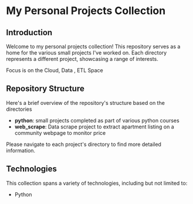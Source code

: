 # My Personal Projects Collection

## Introduction
Welcome to my personal projects collection! This repository serves as a home for the various small projects I've worked on. Each directory represents a different project, showcasing a range of interests.

Focus is on the Cloud, Data , ETL Space

## Repository Structure
Here's a brief overview of the repository's structure based on the directories

- **python**: small projects completed as part of various python courses
- **web_scrape**: Data scrape project to extract apartment listing on a community webpage to monitor price

Please navigate to each project's directory to find more detailed information.

## Technologies
This collection spans a variety of technologies, including but not limited to:

- Python